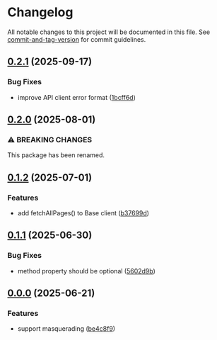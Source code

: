 # Changelog

All notable changes to this project will be documented in this file. See [commit-and-tag-version](https://github.com/absolute-version/commit-and-tag-version) for commit guidelines.

## [0.2.1](https://github.com/groton-school/canvas-cli/compare/client/base/0.2.0...client/base/0.2.1) (2025-09-17)


### Bug Fixes

* improve API client error format ([1bcff6d](https://github.com/groton-school/canvas-cli/commit/1bcff6da9ac05a344eb89f05ae4ad7350d169f95))

## [0.2.0](https://github.com/groton-school/canvas-cli/compare/client/base/0.1.2...client/base/0.2.0) (2025-08-01)

### ⚠ BREAKING CHANGES

This package has been renamed.

## [0.1.2](https://github.com/groton-school/canvas-cli/compare/client/base/0.1.1...client/base/0.1.2) (2025-07-01)

### Features

- add fetchAllPages() to Base client ([b37699d](https://github.com/groton-school/canvas-cli/commit/b37699d50a5f6c8173fe51fac5dd0686aa229546))

## [0.1.1](https://github.com/groton-school/canvas-cli/compare/client/base/0.1.0...client/base/0.1.1) (2025-06-30)

### Bug Fixes

- method property should be optional ([5602d9b](https://github.com/groton-school/canvas-cli/commit/5602d9b2b85df2a71d399550cb1c212cb03df5a7))

## [0.0.0](https://github.com/groton-school/canvas-cli/compare/client/0.1.1...client/0.0.0) (2025-06-21)

### Features

- support masquerading ([be4c8f9](https://github.com/groton-school/canvas-cli/commit/be4c8f9ceaf9d0e98ee6d56c16bae0f8463f7e36))
